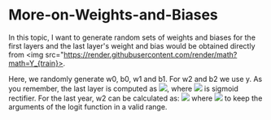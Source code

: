 # More-on-Weights-and-Biases
In this topic, I want to generate random sets of weights and biases for the first layers and the last layer's weight and bias would be obtained directly from <img src="https://render.githubusercontent.com/render/math?math=Y_{train}>.

Here, we randomly generate w0, b0, w1 and b1. For w2 and b2 we use y. As you remember, the last layer is computed as <img src="https://render.githubusercontent.com/render/math?math=Out = \sigma(H1 * w2 %2B b2)">, where <img src="https://render.githubusercontent.com/render/math?math=\sigma"> is sigmoid rectifier. For the last year, w2 can be calculated as: <img src="https://render.githubusercontent.com/render/math?math=w2 = pseudoinverse(H1)(\textit{logit}(Y_{train}) - b2)"> where <img src="https://render.githubusercontent.com/render/math?math=b2 = mean(Y_{train} * 0.9 %2B 0.05)"> to keep the arguments of the logit function in a valid range. 
